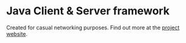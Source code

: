 # Java Client & Server framework
Created for casual networking purposes.
Find out more at the [project website](https://bwyap.github.io/projects/java-client-server).
